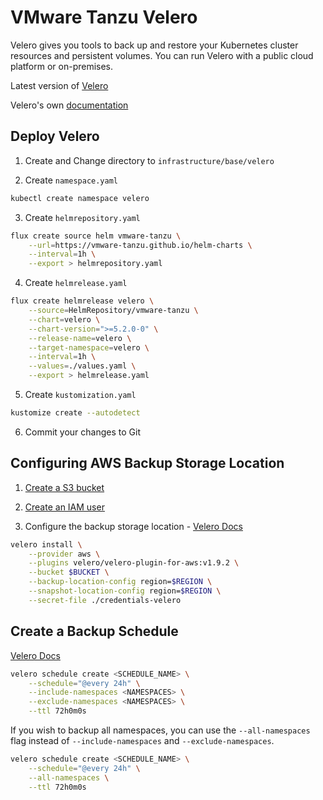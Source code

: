 # VMware Tanzu Velero

Velero gives you tools to back up and restore your Kubernetes cluster resources and persistent volumes. You can run Velero with a public cloud platform or on-premises.

Latest version of [Velero](https://velero.io/docs/v1.12/basic-install/#install-the-cli)

Velero's own [documentation](https://velero.io/docs/main/)

## Deploy Velero

1. Create and Change directory to `infrastructure/base/velero`

2. Create `namespace.yaml`

```bash
kubectl create namespace velero
```

3. Create `helmrepository.yaml`

```bash
flux create source helm vmware-tanzu \
    --url=https://vmware-tanzu.github.io/helm-charts \
    --interval=1h \
    --export > helmrepository.yaml
```

4. Create `helmrelease.yaml`

```bash
flux create helmrelease velero \
    --source=HelmRepository/vmware-tanzu \
    --chart=velero \
    --chart-version=">=5.2.0-0" \
    --release-name=velero \
    --target-namespace=velero \
    --interval=1h \
    --values=./values.yaml \
    --export > helmrelease.yaml
```

5. Create `kustomization.yaml`

```bash
kustomize create --autodetect
```

6. Commit your changes to Git

## Configuring AWS Backup Storage Location

1. [Create a S3 bucket](https://github.com/vmware-tanzu/velero-plugin-for-aws#create-s3-bucket)

2. [Create an IAM user](https://github.com/vmware-tanzu/velero-plugin-for-aws#set-permissions-for-velero)

3. Configure the backup storage location - [Velero Docs](https://github.com/vmware-tanzu/velero-plugin-for-aws#install-and-start-velero)

```bash
velero install \
    --provider aws \
    --plugins velero/velero-plugin-for-aws:v1.9.2 \
    --bucket $BUCKET \
    --backup-location-config region=$REGION \
    --snapshot-location-config region=$REGION \
    --secret-file ./credentials-velero
```

## Create a Backup Schedule

[Velero Docs](https://velero.io/docs/v1.12/backup-reference/)

```bash
velero schedule create <SCHEDULE_NAME> \
    --schedule="@every 24h" \
    --include-namespaces <NAMESPACES> \
    --exclude-namespaces <NAMESPACES> \
    --ttl 72h0m0s
```

If you wish to backup all namespaces, you can use the `--all-namespaces` flag instead of `--include-namespaces` and `--exclude-namespaces`.

```bash
velero schedule create <SCHEDULE_NAME> \
    --schedule="@every 24h" \
    --all-namespaces \
    --ttl 72h0m0s
```
